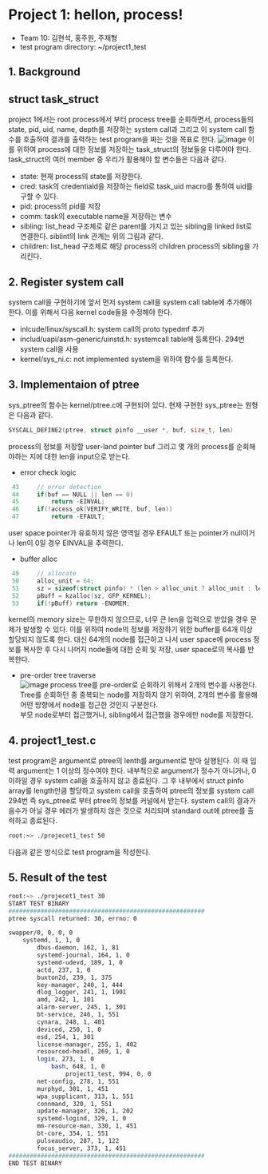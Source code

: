 # Project 1: hellon, process!
* Team 10: 김현석, 홍주원, 주재형
* test program directory: ~/project1_test

## 1. Background
## struct task_struct
project 1에서는 root process에서 부터 process tree를 순회하면서, process들의 state, pid, uid, name, depth를 저장하는 system call과 그리고 이 system call 함수를 호출하여 결과를 출력하는 test program을 짜는 것을 목표로 한다.
![image](https://user-images.githubusercontent.com/91672190/227708743-753bacc5-dabf-4047-86be-2ae908b86e2c.png)
이를 위하여 process에 대한 정보를 저장하는 task_struct의 정보들을 다루어야 한다. task_struct의 여러 member 중 우리가 활용해야 할 변수들은 다음과 같다.
* state: 현재 process의 state를 저장한다.
* cred: task의 credentiald을 저장하는 field로 task_uid macro를 통하여 uid를 구할 수 있다.
* pid: process의 pid를 저장
* comm: task의 executable name을 저장하는 변수
* sibling: list_head 구조체로 같은 parent를 가지고 있는 sibling을 linked list로 연결한다. siblint의 link 관계는 위의 그림과 같다.
* children: list_head 구조체로 해당 process의 children process의 sibling을 가리킨다.

## 2. Register system call
system call을 구현하기에 앞서 먼저 system call을 system call table에 추가해야 한다. 이를 위해서 다음 kernel code들을 수정해야 한다.
* inlcude/linux/syscall.h: system call의 proto typedmf 추가
* includ/uapi/asm-generic/uinstd.h: systemcall table에 등록한다. 294번 system call을 사용
* kernel/sys_ni.c: not implemented system을 위하여 함수를 등록한다.

## 3. Implementaion of ptree
sys_ptree의 함수는 kernel/ptree.c에 구현되어 있다. 현재 구현한 sys_ptree는 원형은 다음과 같다.
``` c
SYSCALL_DEFINE2(ptree, struct pinfo __user *, buf, size_t, len)
```
process의 정보를 저장할 user-land pointer buf 그리고 몇 개의 process를 순회해야하는 지에 대한 len을 input으로 받는다.
* error check logic
``` c
 43     // error detection
 44     if(buf == NULL || len == 0)
 45         return -EINVAL;
 46     if(!access_ok(VERIFY_WRITE, buf, len))
 47         return -EFAULT;
```
user space pointer가 유효하지 않은 영역일 경우 EFAULT 또는 pointer가 null이거나 len이 0일 경우 EINVAL을 추력한다.
* buffer alloc
```c
 49     // allocate
 50     alloc_unit = 64;
 51     sz = sizeof(struct pinfo) * (len > alloc_unit ? alloc_unit : len);
 52     pBuff = kzalloc(sz, GFP_KERNEL);
 53     if(!pBuff) return -ENOMEM;
```
kernel의 memory size는 무한하지 않으므로, 너무 큰 len을 입력으로 받았을 경우 문제가 발생할 수 있다. 이를 위하여 node의 정보를 저장하기 위한 buffer를 64개 이상 할당되지 않도록 한다. 대신 64개의 node를 접근하고 나서 user space에 process 정보를 복사한 후 다시 나머지 node들에 대한 순회 및 저장, user space로의 복사를 반복한다.
* pre-order tree traverse   
![image](https://user-images.githubusercontent.com/91672190/227717188-a43e45af-0310-4b62-890b-84fd15c67f06.png)
process tree를 pre-order로 순회하기 위해서 2개의 변수를 사용한다. Tree를 순회하던 중 중복되는 node를 저장하지 않기 위하여, 2개의 변수를 활용해 어떤 방향에서 node를 접근한 것인지 구분한다.   
부모 node로부터 접근했거나, sibling에서 접근했을 경우에만 node를 저장한다.

## 4. project1_test.c
test program은 argument로 ptree의 lenth를 argument로 받아 실행된다. 이 때 입력 argument는 1 이상의 정수여야 한다. 내부적으로 argument가 정수가 아니거나, 0 이하일 경우 system call을 호출하지 않고 종료된다.
그 후 내부에서 struct pinfo array를 length만큼 할당하고 system call을 호출하여 ptree의 정보를 system call 294번 즉 sys_ptree로 부터 ptree의 정보를 커널에서 받는다. 
system call의 결과가 음수가 아닐 경우 에러가 발생하지 않은 것으로 처리되며 standard out에 ptree를 출력하고 종료된다.

```bash
root:~> ./projecet1_test 50
```
다음과 같은 방식으로 test program을 작성한다.

## 5. Result of the test
```bash
root:~> ./projecet1_test 30
START TEST BINARY
#######################################################
ptree syscall returned: 30, errno: 0

swapper/0, 0, 0, 0
	systemd, 1, 1, 0
		dbus-daemon, 162, 1, 81
		systemd-journal, 164, 1, 0
		systemd-udevd, 189, 1, 0
		actd, 237, 1, 0
		buxton2d, 239, 1, 375
		key-manager, 240, 1, 444
		dlog_logger, 241, 1, 1901
		amd, 242, 1, 301
		alarm-server, 245, 1, 301
		bt-service, 246, 1, 551
		cynara, 248, 1, 401
		deviced, 250, 1, 0
		esd, 254, 1, 301
		license-manager, 255, 1, 402
		resourced-headl, 269, 1, 0
		login, 273, 1, 0
			bash, 648, 1, 0
				project1_test, 994, 0, 0
		net-config, 278, 1, 551
		murphyd, 301, 1, 451
		wpa_supplicant, 313, 1, 551
		connmand, 320, 1, 551
		update-manager, 326, 1, 202
		systemd-logind, 329, 1, 0
		mm-resource-man, 330, 1, 451
		bt-core, 354, 1, 551
		pulseaudio, 287, 1, 122
		focus_server, 373, 1, 451
#######################################################
END TEST BINARY
```
